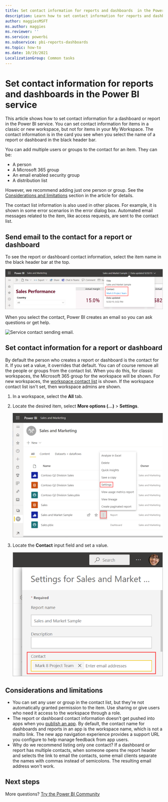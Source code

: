 ```yaml
---
title: Set contact information for reports and dashboards  in the Power BI service
description: Learn how to set contact information for reports and dashboards in the Power BI service.
author: maggiesMSFT
ms.author: maggies
ms.reviewer: ''
ms.service: powerbi
ms.subservice: pbi-reports-dashboards
ms.topic: how-to
ms.date: 10/19/2021
LocalizationGroup: Common tasks
---
```

# Set contact information for reports and dashboards in the Power BI service

This article shows how to set contact information for a dashboard or report in the Power BI service. You can set contact information for items in a classic or new workspace, but not for items in your My Workspace. The contact information is in the card you see when you select the name of a report or dashboard in the black header bar.

You can add multiple users or groups to the contact for an item. They can be:
* A person
* A Microsoft 365 group
* An email enabled security group
* A distribution list

However, we recommend adding just one person or group. See the [Considerations and limitations](#considerations-and-limitations) section in the article for details. 

The contact list information is also used in other places. For example, it is shown in some error scenarios in the error dialog box. Automated email messages related to the item, like access requests, are sent to the contact list. 

## Send email to the contact for a report or dashboard

To see the report or dashboard contact information, select the item name in the black header bar at the top. 

 ![Service report contact information](media/service-item-contact/service-report-contact.png)

When you select the contact, Power BI creates an email so you can ask questions or get help. 

 ![Service contact sending email.](media/service-item-contact/service-contact-email.png)

## Set contact information for a report or dashboard

By default the person who creates a report or dashboard is the contact for it. If you set a value, it overrides that default. You can of course remove all the people or groups from the contact list. When you do this, for classic workspaces, the Microsoft 365 group for the workspace will be shown. For new workspaces, the [workspace contact list](../collaborate-share/service-create-the-new-workspaces.md#create-a-contact-list) is shown. If the workspace contact list isn't set, then workspace admins are shown.

1. In a workspace, select the **All** tab.
2. Locate the desired item, select **More options (...)** > **Settings**.

     ![Set a report contact More options, Settings.](media/service-item-contact/power-bi-report-settings.png)

3. Locate the **Contact** input field and set a value.

     ![Add a report contact name.](media/service-item-contact/service-report-contact-setting.png)

## Considerations and limitations

* You can set any user or group in the contact list, but they're not automatically granted permission to the item. Use sharing or give users who need it access to the workspace through a role. 
* The report or dashboard contact information doesn’t get pushed into apps when you [publish an app](../collaborate-share/service-create-distribute-apps.md). By default, the contact name for dashboards and reports in an app is the workspace name, which is not a mailto link. The new app navigation experience provides a support URL you configure to help manage feedback from app users.
* Why do we recommend listing only one contact? If a dashboard or report has multiple contacts, when someone opens the report header and selects the link to email the contacts, some email clients separate the names with commas instead of semicolons. The resulting email address won't work.

## Next steps

More questions? [Try the Power BI Community](https://community.powerbi.com/)
